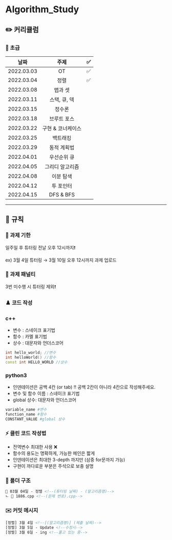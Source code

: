 # Algorithm_Study

## ✏️ 커리큘럼   
### 🌙 초급
|    날짜    | 주제 | ✅ |
|:----------:|:----:| :--: |
| 2022.03.03 |  OT  | ✅ |
| 2022.03.04 |정렬|✅|
| 2022.03.08 |맵과 셋||
| 2022.03.11 |스택, 큐, 덱||
| 2022.03.15 |정수론||
| 2022.03.18 |브루트 포스||
| 2022.03.22 |구현 & 코너케이스||
| 2022.03.25 |백트래킹||
| 2022.03.29 |동적 계획법||
| 2022.04.01 |우선순위 큐||
| 2022.04.05 |그리디 알고리즘||
| 2022.04.08 |이분 탐색||
| 2022.04.12 |투 포인터||
| 2022.04.15 |DFS & BFS||
---

## 🤙 규칙

### 🎉 과제 기한

일주일 후 튜터링 전날 오후 12시까지❗

ex) 3월 4일 튜터링 → 3월 10일 오후 12시까지 과제 업로드

### 📌 과제 패널티

3번 미수행 시 튜터링 제외❗

### ♟️ 코드 작성
### c++
- 변수 : 스네이크 표기법
- 함수 : 카멜 표기법
- 상수 : 대문자와 언더스코어

```cpp
int hello_world; //변수
int helloWorld() //함수
const int HELLO_WORLD //상수
```
### python3
- 인덴테이션은 공백 4칸 (or tab)
‼ 공백 2칸이 아니라 4칸으로 작성해주세요.
- 변수 및 함수 이름 : 스네이크 표기법
- global 상수: 대문자와 언더스코어 

```py
variable_name #변수
function_name #함수
CONSTANT_VALUE #global 상수
```

### ⚡ 클린 코드 작성법

- 전역변수 최대한 사용 ❌
- 함수의 용도는 명확하게, 가능한 메인은 짧게
- 인덴테이션은 최대한 3-depth 까지만 (삼중 for문까지 가능)
- 구현이 까다로운 부분은 주석으로 보충 설명

### 📁 폴더 구조

```html
📁 03월 04일 - 정렬 <!--(튜터링 날짜) - (알고리즘명)-->
ㄴ 📄 1886.cpp <!--(문제 번호).cpp-->
```

### ✉️ 커밋 메시지

```html
[정렬] 3월 4일 <!--[(알고리즘명)] (제출 날짜)-->
[정렬] 3월 5일 - Update <!--수정시-->
[정렬] 3월 6일 - ing <!--풀고 있는 중-->
```

